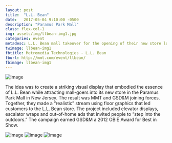 ```yaml
---
layout: post
title:  "L.L. Bean"
date:   2017-05-04 9:10:00 -0500
description: "Paramus Park Mall"
class: flex-col-1
img: assets/img/llbean-img1.jpg
categories: event
metadesc: L.L. Bean mall takeover for the opening of their new store locations.
twimage: llbean-img1
fbtitle: Metromedia Technologies - L.L. Bean
fburl: http://mmt.com/event/llbean/
fbimage: llbean-img1
---
```

![image](../../assets/img/llbean-hero.jpg "L.L. Bean hero")

<span>T</span>he idea was to create a striking visual display that embodied the essence of L.L. Bean while attracting mall-goers into its new store in the Paramus Park Mall in New Jersey. The result was MMT and GSD&M joining forces. Together, they made a “realistic” stream using floor graphics that led customers to the L.L. Bean store. The project included elevator displays, escalator wraps and out-of-home ads that invited people to “step into the outdoors.” The campaign earned GSD&M a 2012 OBIE Award for Best in Show.

![image](../../assets/img/llbean-img4.jpg "L.L. Bean")
![image](../../assets/img/llbean-img3.jpg "L.L. Bean")
![image](../../assets/img/llbean-img2.jpg "L.L. Bean")
